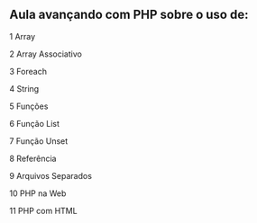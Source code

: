 ## Aula avançando com PHP sobre o uso de:
1 Array

2 Array Associativo

3 Foreach

4 String

5 Funções

6 Função List

7 Função Unset

8 Referência

9 Arquivos Separados

10 PHP na Web

11 PHP com HTML


